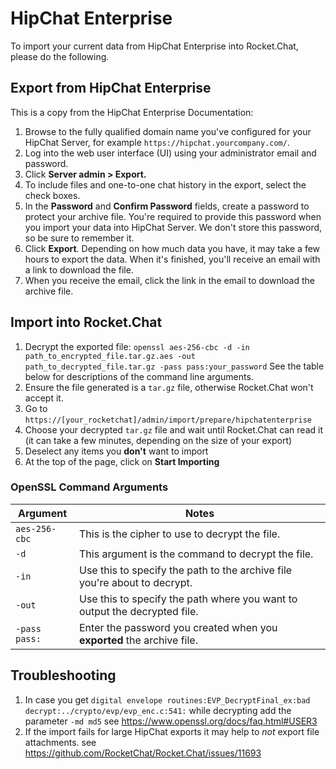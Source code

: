 # HipChat Enterprise

To import your current data from HipChat Enterprise into Rocket.Chat, please do the following.

## Export from HipChat Enterprise

This is a copy from the HipChat Enterprise Documentation:

1. Browse to the fully qualified domain name you've configured for your HipChat Server, for example `https://hipchat.yourcompany.com/`.
2. Log into the web user interface (UI) using your administrator email and password.
3. Click **Server admin > Export.**
4. To include files and one-to-one chat history in the export, select the check boxes.
5. In the **Password** and **Confirm Password** fields, create a password to protect your archive file. You're required to provide this password when you import your data into HipChat Server. We don't store this password, so be sure to remember it.
6. Click **Export**. Depending on how much data you have, it may take a few hours to export the data.  When it's finished, you'll receive an email with a link to download the file.
7. When you receive the email, click the link in the email to download the archive file.

## Import into Rocket.Chat

1. Decrypt the exported file: `openssl aes-256-cbc -d -in path_to_encrypted_file.tar.gz.aes -out path_to_decrypted_file.tar.gz -pass pass:your_password` See the table below for descriptions of the command line arguments.
2. Ensure the file generated is a `tar.gz` file, otherwise Rocket.Chat won't accept it.
3. Go to `https://[your_rocketchat]/admin/import/prepare/hipchatenterprise`
4. Choose your decrypted `tar.gz` file and wait until Rocket.Chat can read it (it can take a few minutes, depending on the size of your export)
5. Deselect any items you **don't** want to import
6. At the top of the page, click on **Start Importing**

### OpenSSL Command Arguments

| Argument | Notes |
| --- | --- |
| `aes-256-cbc` | This is the cipher to use to decrypt the file. |
| `-d` | This argument is the command to decrypt the file. |
| `-in` | Use this to specify the path to the archive file you're about to decrypt. |
| `-out` | Use this to specify the path where you want to output the decrypted file. |
| `-pass pass:` | Enter the password you created when you **exported** the archive file. |

## Troubleshooting

1. In case you get `digital envelope routines:EVP_DecryptFinal_ex:bad decrypt:../crypto/evp/evp_enc.c:541:` while decrypting add the parameter `-md md5` see <https://www.openssl.org/docs/faq.html#USER3>
2. If the import fails for large HipChat exports it may help to *not* export file attachments. see <https://github.com/RocketChat/Rocket.Chat/issues/11693>
